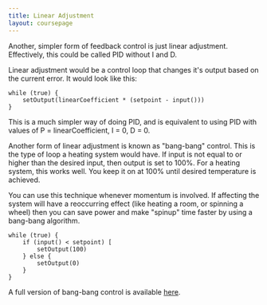 ```yaml
---
title: Linear Adjustment
layout: coursepage
---
```


Another, simpler form of feedback control is just linear adjustment. Effectively, this could be called PID without I and D.

Linear adjustment would be a control loop that changes it's output based on the current error. It would look like this:

    while (true) {
        setOutput(linearCoefficient * (setpoint - input()))
    }

This is a much simpler way of doing PID, and is equivalent to using PID with values of P = linearCoefficient, I = 0, D = 0.

Another form of linear adjustment is known as "bang-bang" control. This is the type of loop a heating system would have. If input is not equal to or higher than the desired input, then output is set to 100%. For a heating system, this works well. You keep it on at 100% until desired temperature is achieved.

You can use this technique whenever momentum is involved. If affecting the system will have a reoccurring effect (like heating a room, or spinning a wheel) then you can save power and make "spinup" time faster by using a bang-bang algorithm.

    while (true) {
        if (input() < setpoint) [
            setOutput(100)
        } else {
            setOutput(0)
        }
    }

A full version of bang-bang control is available [here](https://github.com/Team4334/atalibj/blob/master/src/edu/first/module/controllers/BangBangController.java).
